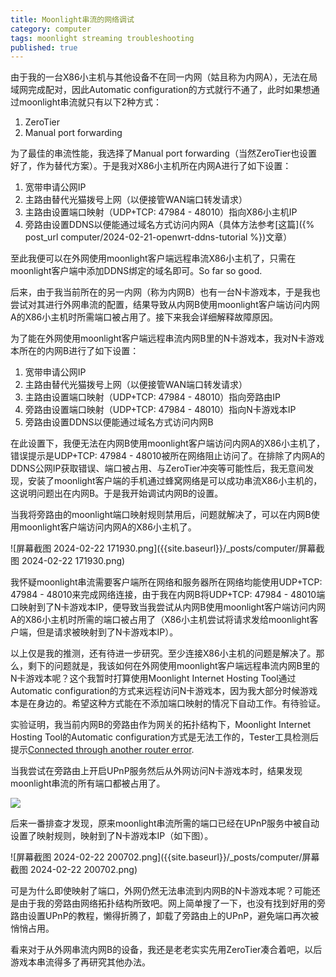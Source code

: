 ```yaml
---
title: Moonlight串流的网络调试
category: computer
tags: moonlight streaming troubleshooting
published: true
---
```

由于我的一台X86小主机与其他设备不在同一内网（姑且称为内网A），无法在局域网完成配对，因此Automatic configuration的方式就行不通了，此时如果想通过moonlight串流就只有以下2种方式：

1. ZeroTier
1. Manual port forwarding

为了最佳的串流性能，我选择了Manual port forwarding（当然ZeroTier也设置好了，作为替代方案）。于是我对X86小主机所在内网A进行了如下设置：

1. 宽带申请公网IP
1. 主路由替代光猫拨号上网（以便接管WAN端口转发请求）
1. 主路由设置端口映射（UDP+TCP: 47984 - 48010）指向X86小主机IP
1. 旁路由设置DDNS以便能通过域名方式访问内网A（具体方法参考[这篇]({% post_url computer/2024-02-21-openwrt-ddns-tutorial %})文章）

至此我便可以在外网使用moonlight客户端远程串流X86小主机了，只需在moonlight客户端中添加DDNS绑定的域名即可。So far so good.

后来，由于我当前所在的另一内网（称为内网B）也有一台N卡游戏本，于是我也尝试对其进行外网串流的配置，结果导致从内网B使用moonlight客户端访问内网A的X86小主机时所需端口被占用了。接下来我会详细解释故障原因。

为了能在外网使用moonlight客户端远程串流内网B里的N卡游戏本，我对N卡游戏本所在的内网B进行了如下设置：

1. 宽带申请公网IP
1. 主路由替代光猫拨号上网（以便接管WAN端口转发请求）
1. 主路由设置端口映射（UDP+TCP: 47984 - 48010）指向旁路由IP
1. 旁路由设置端口映射（UDP+TCP: 47984 - 48010）指向N卡游戏本IP
1. 旁路由设置DDNS以便能通过域名方式访问内网B

在此设置下，我便无法在内网B使用moonlight客户端访问内网A的X86小主机了，错误提示是UDP+TCP: 47984 - 48010被所在网络阻止访问了。在排除了内网A的DDNS公网IP获取错误、端口被占用、与ZeroTier冲突等可能性后，我无意间发现，安装了moonlight客户端的手机通过蜂窝网络是可以成功串流X86小主机的，这说明问题出在内网B。于是我开始调试内网B的设置。

当我将旁路由的moonlight端口映射规则禁用后，问题就解决了，可以在内网B使用moonlight客户端访问内网A的X86小主机了。

![屏幕截图 2024-02-22 171930.png]({{site.baseurl}}/_posts/computer/屏幕截图 2024-02-22 171930.png)

我怀疑moonlight串流需要客户端所在网络和服务器所在网络均能使用UDP+TCP: 47984 - 48010来完成网络连接，由于我在内网B将UDP+TCP: 47984 - 48010端口映射到了N卡游戏本IP，便导致当我尝试从内网B使用moonlight客户端访问内网A的X86小主机时所需的端口被占用了（X86小主机尝试将请求发给moonlight客户端，但是请求被映射到了N卡游戏本IP）。

以上仅是我的推测，还有待进一步研究。至少连接X86小主机的问题是解决了。那么，剩下的问题就是，我该如何在外网使用moonlight客户端远程串流内网B里的N卡游戏本呢？这个我暂时打算使用Moonlight Internet Hosting Tool通过Automatic configuration的方式来远程访问N卡游戏本，因为我大部分时候游戏本是在身边的。希望这种方式能在不添加端口映射的情况下自动工作。有待验证。

实验证明，我当前内网B的旁路由作为网关的拓扑结构下，Moonlight Internet Hosting Tool的Automatic configuration方式是无法工作的，Tester工具检测后提示[Connected through another router error](https://github.com/moonlight-stream/moonlight-docs/wiki/Internet-Streaming-Errors#connected-through-another-router-error).

当我尝试在旁路由上开启UPnP服务然后从外网访问N卡游戏本时，结果发现moonlight串流的所有端口都被占用了。

![]({{site.baseurl}}_posts/computer/Screenshot_20240222-193529.jpg)

后来一番排查才发现，原来moonlight串流所需的端口已经在UPnP服务中被自动设置了映射规则，映射到了N卡游戏本IP（如下图）。

![屏幕截图 2024-02-22 200702.png]({{site.baseurl}}/_posts/computer/屏幕截图 2024-02-22 200702.png)

可是为什么即使映射了端口，外网仍然无法串流到内网B的N卡游戏本呢？可能还是由于我的旁路由网络拓扑结构所致吧。网上简单搜了一下，也没有找到好用的旁路由设置UPnP的教程，懒得折腾了，卸载了旁路由上的UPnP，避免端口再次被悄悄占用。

看来对于从外网串流内网B的设备，我还是老老实实先用ZeroTier凑合着吧，以后游戏本串流得多了再研究其他办法。
